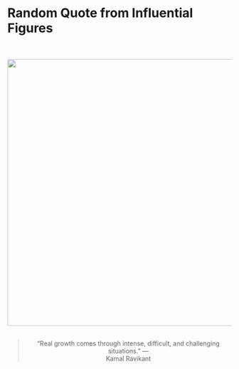 # Random Quote from Influential Figures

<div align="center">
  <br>
  <br>
  <a href="undefined" title="undefined"><img src="undefined" width="600px"></a>
  <br>
  <br>
  <blockquote>&ldquo;Real growth comes through intense, difficult, and challenging situations.&rdquo; &mdash; <footer>Kamal Ravikant</footer></blockquote>
</div>
  